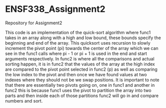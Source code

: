 # ENSF338_Assignment2

Repository for Assignment2

This code is an implementation of the quick-sort algorithm where func1 takes in an array along with a high and low bound, these bounds specify the beginning and end of the array. This quicksort uses recursion to slowly increment the pivot point (pi) towards the center of the array which we can see in the func1 calls where pi - 1 or pi + 1 is used in the end and start arguments respectively. In func2 is where all the comparisons and actual sorting happen, it is in func2 that the values of the array at the high index are compared to the pivot point selected in func2 (p) as well as comparing the low index to the pivot and then once we have found values at two indexes where they should not be we swap positions. It is important to note that there are essentially two pivots going on, one in func1 and another in func2 this is because func1 uses the pivot to partition the array into two parts and then inside each of those partitions func2 will go in and compare numbers and sort.
